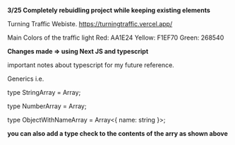 **3/25 Completely rebuidling project while keeping existing elements**

Turning Traffic Webiste. 
https://turningtraffic.vercel.app/

Main Colors of the traffic light
Red: AA1E24
Yellow: F1EF70
Green: 268540


**Changes made => using Next JS and typescript**


important notes about typescript for my future reference. 

Generics i.e. 

type StringArray = Array<string>;
  
type NumberArray = Array<number>;
  
type ObjectWithNameArray = Array<{ name: string }>;

**you can also add a type check to the contents of the arry as shown above**

